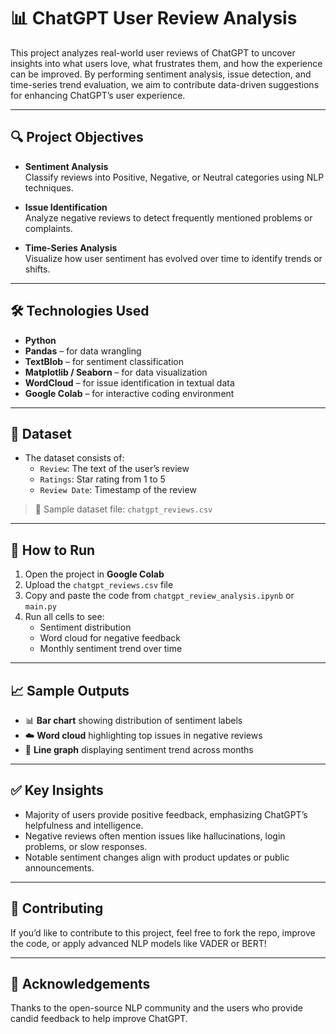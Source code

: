 # 📊 ChatGPT User Review Analysis

This project analyzes real-world user reviews of ChatGPT to uncover insights into what users love, what frustrates them, and how the experience can be improved. By performing sentiment analysis, issue detection, and time-series trend evaluation, we aim to contribute data-driven suggestions for enhancing ChatGPT’s user experience.

---

## 🔍 Project Objectives

- **Sentiment Analysis**  
  Classify reviews into Positive, Negative, or Neutral categories using NLP techniques.

- **Issue Identification**  
  Analyze negative reviews to detect frequently mentioned problems or complaints.

- **Time-Series Analysis**  
  Visualize how user sentiment has evolved over time to identify trends or shifts.

---

## 🛠 Technologies Used

- **Python**  
- **Pandas** – for data wrangling  
- **TextBlob** – for sentiment classification  
- **Matplotlib / Seaborn** – for data visualization  
- **WordCloud** – for issue identification in textual data  
- **Google Colab** – for interactive coding environment

---

## 📁 Dataset

- The dataset consists of:
  - `Review`: The text of the user’s review
  - `Ratings`: Star rating from 1 to 5
  - `Review Date`: Timestamp of the review

> 📎 Sample dataset file: `chatgpt_reviews.csv`

---

## 🚀 How to Run

1. Open the project in **Google Colab**
2. Upload the `chatgpt_reviews.csv` file
3. Copy and paste the code from `chatgpt_review_analysis.ipynb` or `main.py`
4. Run all cells to see:
   - Sentiment distribution
   - Word cloud for negative feedback
   - Monthly sentiment trend over time

---

## 📈 Sample Outputs

- 📊 **Bar chart** showing distribution of sentiment labels  
- ☁️ **Word cloud** highlighting top issues in negative reviews  
- 📆 **Line graph** displaying sentiment trend across months

---

## ✅ Key Insights

- Majority of users provide positive feedback, emphasizing ChatGPT’s helpfulness and intelligence.
- Negative reviews often mention issues like hallucinations, login problems, or slow responses.
- Notable sentiment changes align with product updates or public announcements.

---

## 🤝 Contributing

If you’d like to contribute to this project, feel free to fork the repo, improve the code, or apply advanced NLP models like VADER or BERT!

---

## 🙌 Acknowledgements

Thanks to the open-source NLP community and the users who provide candid feedback to help improve ChatGPT.

